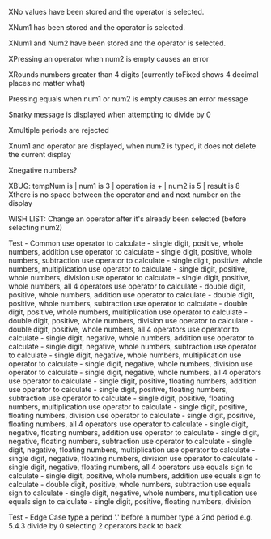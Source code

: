 XNo values have been stored and the operator is selected.

XNum1 has been stored and the operator is selected.

XNum1 and Num2 have been stored and the operator is selected.

XPressing an operator when num2 is empty causes an error

XRounds numbers greater than 4 digits (currently toFixed shows 4 decimal places no matter what)

Pressing equals when num1 or num2 is empty causes an error message

Snarky message is displayed when attempting to divide by 0

Xmultiple periods are rejected

Xnum1 and operator are displayed, when num2 is typed, it does not delete the current display

Xnegative numbers?

XBUG: tempNum is  | num1 is 3 | operation is + | num2 is 5 | result is 8
Xthere is no space between the operator and and next number on the display

WISH LIST: Change an operator after it's already been selected (before selecting num2)



Test - Common
use operator to calculate - single digit, positive, whole numbers, addition
use operator to calculate - single digit, positive, whole numbers, subtraction
use operator to calculate - single digit, positive, whole numbers, multiplication
use operator to calculate - single digit, positive, whole numbers, division
use operator to calculate - single digit, positive, whole numbers, all 4 operators
use operator to calculate - double digit, positive, whole numbers, addition
use operator to calculate - double digit, positive, whole numbers, subtraction
use operator to calculate - double digit, positive, whole numbers, multiplication
use operator to calculate - double digit, positive, whole numbers, division
use operator to calculate - double digit, positive, whole numbers, all 4 operators
use operator to calculate - single digit, negative, whole numbers, addition
use operator to calculate - single digit, negative, whole numbers, subtraction
use operator to calculate - single digit, negative, whole numbers, multiplication
use operator to calculate - single digit, negative, whole numbers, division
use operator to calculate - single digit, negative, whole numbers, all 4 operators
use operator to calculate - single digit, positive, floating numbers, addition
use operator to calculate - single digit, positive, floating numbers, subtraction
use operator to calculate - single digit, positive, floating numbers, multiplication
use operator to calculate - single digit, positive, floating numbers, division
use operator to calculate - single digit, positive, floating numbers, all 4 operators
use operator to calculate - single digit, negative, floating numbers, addition
use operator to calculate - single digit, negative, floating numbers, subtraction
use operator to calculate - single digit, negative, floating numbers, multiplication
use operator to calculate - single digit, negative, floating numbers, division
use operator to calculate - single digit, negative, floating numbers, all 4 operators
use equals sign to calculate - single digit, positive, whole numbers, addition
use equals sign to calculate - double digit, positive, whole numbers, subtraction
use equals sign to calculate - single digit, negative, whole numbers, multiplication
use equals sign to calculate - single digit, positive, floating numbers, division


Test - Edge Case
type a period '.' before a number
type a 2nd period e.g. 5.4.3
divide by 0
selecting 2 operators back to back